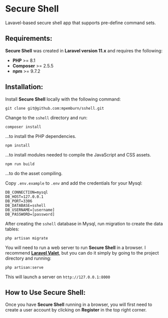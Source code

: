 # Secure Shell

Lavavel-based secure shell app that supports pre-define command sets.
## Requirements:
**Secure Shell** was created in **Laravel version 11.x** and requires the following:

* **PHP** >= 8.1
* **Composer** >= 2.5.5
* **npm** >= 9.7.2

## Installation:
Install **Secure Shell** locally with the following command:

`git clone git@github.com:mpemburn/sshell.git`

Change to the `sshell` directory and run:

`composer install`

...to install the PHP dependencies.

`npm install`

...to install modules needed to compile the JavaScript and CSS assets.

`npm run build`

...to do the asset compiling.

Copy `.env.example` to `.env` and add the credentials for your Mysql:
```
DB_CONNECTION=mysql
DB_HOST=127.0.0.1
DB_PORT=3306
DB_DATABASE=sshell
DB_USERNAME=[username]
DB_PASSWORD=[password]
```
After creating the `sshell` database in Mysql, run migration to create the data tables:

`php artisan migrate`

You will need to run a web server to run **Secure Shell** in a browser.
I recommend [**Laravel Valet**](https://laravel.com/docs/10.x/valet), but you can do it simply by going to the project
directory and running:

`php artisan:serve`

This will launch a server on `http://127.0.0.1:8000`

## How to Use Secure Shell:

Once you have **Secure Shell** running in a browser, you will first need
to create a user account by clicking on **Register** in the top
right corner.

